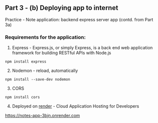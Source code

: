 ## Part 3 - (b) Deploying app to internet

Practice - Note application: backend express server app (contd. from Part 3a)

### Requirements for the application:

1. Express - Express.js, or simply Express, is a back end web application framework for building RESTful APIs with Node.js

```
npm install express
```

2. Nodemon - reload, automatically

```
npm install --save-dev nodemon
```

3. CORS

```
npm install cors
```

4. Deployed on [render](https://render.com/) - Cloud Application Hosting for Developers

https://notes-app-3bjn.onrender.com
